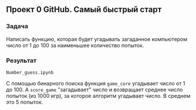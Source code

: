 ## Проект 0 GitHub. Самый быстрый старт
### Задача
Написать функцию, которая будет угадывать загаданное компьютером число от 1 до 100 за наименьшее количество попыток. 
### Результат 
`Number_guess.ipynb`

С помощью бинарного поиска функция `game_core` угадывает число от 1 до 100. 
А `score_game` "загадывает" число и возвращает среднее число попыток (из 1000 игр), за которое алгоритм угадывает число. В среднем это 5 попыток.
